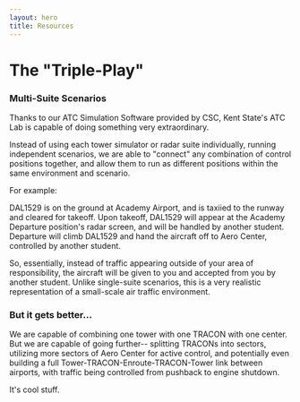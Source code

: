 ```yaml
---
layout: hero
title: Resources
---
```

# The "Triple-Play"
 
### Multi-Suite Scenarios

Thanks to our ATC Simulation Software provided by CSC, Kent State's ATC Lab is capable of doing something very extraordinary.

Instead of using each tower simulator or radar suite individually, running independent scenarios, we are able to "connect" any combination of control positions together, and allow them to run as different positions within the same environment and scenario.

For example:

DAL1529 is on the ground at Academy Airport, and is taxiied to the runway and cleared for takeoff.
Upon takeoff, DAL1529 will appear at the Academy Departure position's radar screen, and will be handled by another student.
Departure will climb DAL1529 and hand the aircraft off to Aero Center, controlled by another student.

So, essentially, instead of traffic appearing outside of your area of responsibility, the aircraft will be given to you and accepted from you by another student. Unlike single-suite scenarios, this is a very realistic representation of a small-scale air traffic environment.

### But it gets better...

We are capable of combining one tower with one TRACON with one center. But we are capable of going further-- splitting TRACONs into sectors, utilizing more sectors of Aero Center for active control, and potentially even building a full Tower-TRACON-Enroute-TRACON-Tower link between airports, with traffic being controlled from pushback to engine shutdown.

It's cool stuff.
